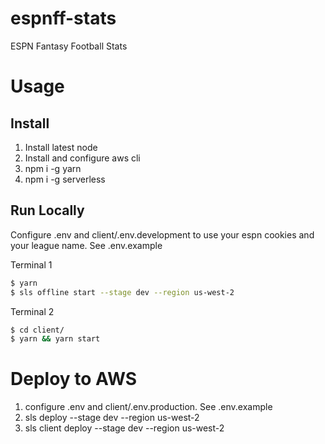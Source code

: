 # espnff-stats
ESPN Fantasy Football Stats

# Usage

## Install

1. Install latest node
1. Install and configure aws cli
1. npm i -g yarn
1. npm i -g serverless

## Run Locally

Configure .env and client/.env.development to use your espn cookies and your league name. See .env.example

Terminal 1
```bash
$ yarn
$ sls offline start --stage dev --region us-west-2
```

Terminal 2
```bash
$ cd client/
$ yarn && yarn start
```

# Deploy to AWS

1. configure .env and client/.env.production. See .env.example
1. sls deploy --stage dev --region us-west-2
1. sls client deploy --stage dev --region us-west-2